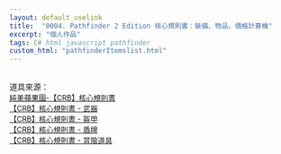 ```yaml
---
layout: default_uselink
title:  "0004. Pathfinder 2 Edition 核心規則書：裝備、物品，價格計算機"
excerpt: "個人作品"
tags: C# html javascript pathfinder
custom_html: "pathfinderItemslist.html"
---
```


<div class="summary">
  <br/>道具來源：
  <br/><a style="font-size:small;" href="https://www.goddessfantasy.net/bbs/index.php?topic=110929.0">純美蘋果園-【CRB】核心規則書</a>
  <br/><a style="font-size:small;" href="https://www.goddessfantasy.net/bbs/index.php?topic=110956.msg1007796#msg1007796">【CRB】核心規則書 - 武器</a>
  <br/><a style="font-size:small;" href="https://www.goddessfantasy.net/bbs/index.php?topic=110956.msg1007793#msg1007793">【CRB】核心規則書 - 盔甲</a>
  <br/><a style="font-size:small;" href="https://www.goddessfantasy.net/bbs/index.php?topic=110956.msg1007796#msg1007796">【CRB】核心規則書 - 盾牌</a>
  <br/><a style="font-size:small;" href="https://www.goddessfantasy.net/bbs/index.php?topic=111051.0">【CRB】核心規則書 - 冒險道具</a>
</div>
